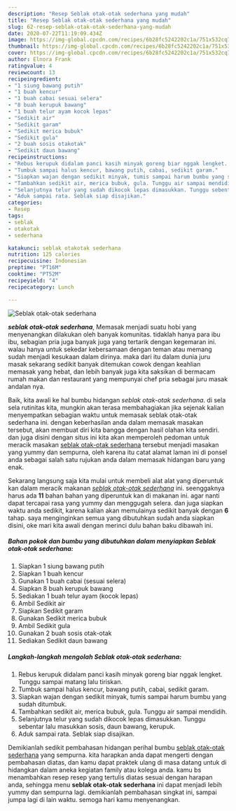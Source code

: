 ```yaml
---
description: "Resep Seblak otak-otak sederhana yang mudah"
title: "Resep Seblak otak-otak sederhana yang mudah"
slug: 62-resep-seblak-otak-otak-sederhana-yang-mudah
date: 2020-07-22T11:19:09.434Z
image: https://img-global.cpcdn.com/recipes/6b28fc5242202c1a/751x532cq70/seblak-otak-otak-sederhana-foto-resep-utama.jpg
thumbnail: https://img-global.cpcdn.com/recipes/6b28fc5242202c1a/751x532cq70/seblak-otak-otak-sederhana-foto-resep-utama.jpg
cover: https://img-global.cpcdn.com/recipes/6b28fc5242202c1a/751x532cq70/seblak-otak-otak-sederhana-foto-resep-utama.jpg
author: Elnora Frank
ratingvalue: 4
reviewcount: 13
recipeingredient:
- "1 siung bawang putih"
- "1 buah kencur"
- "1 buah cabai sesuai selera"
- "8 buah kerupuk bawang"
- "1 buah telur ayam kocok lepas"
- "Sedikit air"
- "Sedikit garam"
- "Sedikit merica bubuk"
- "Sedikit gula"
- "2 buah sosis otakotak"
- "Sedikit daun bawang"
recipeinstructions:
- "Rebus kerupuk didalam panci kasih minyak goreng biar nggak lengket. Tunggu sampai matang lalu tiriskan."
- "Tumbuk sampai halus kencur, bawang putih, cabai, sedikit garam."
- "Siapkan wajan dengan sedikit minyak, tumis sampai harum bumbu yang sudah ditumbuk."
- "Tambahkan sedikit air, merica bubuk, gula. Tunggu air sampai mendidih."
- "Selanjutnya telur yang sudah dikocok lepas dimasukkan. Tunggu sebentar lalu masukkan sosis, daun bawang, kerupuk."
- "Aduk sampai rata. Seblak siap disajikan."
categories:
- Resep
tags:
- seblak
- otakotak
- sederhana

katakunci: seblak otakotak sederhana 
nutrition: 125 calories
recipecuisine: Indonesian
preptime: "PT16M"
cooktime: "PT52M"
recipeyield: "4"
recipecategory: Lunch

---
```



![Seblak otak-otak sederhana](https://img-global.cpcdn.com/recipes/6b28fc5242202c1a/751x532cq70/seblak-otak-otak-sederhana-foto-resep-utama.jpg)

<b><i>seblak otak-otak sederhana</i></b>, Memasak menjadi suatu hobi yang menyenangkan dilakukan oleh banyak komunitas. tidaklah hanya para ibu ibu, sebagian pria juga banyak juga yang tertarik dengan kegemaran ini. walau hanya untuk sekedar kebersamaan dengan teman atau memang sudah menjadi kesukaan dalam dirinya. maka dari itu dalam dunia juru masak sekarang sedikit banyak ditemukan cowok dengan keahlian memasak yang hebat, dan lebih banyak juga kita saksikan di bermacam rumah makan dan restaurant yang mempunyai chef pria sebagai juru masak andalan nya.



Baik, kita awali ke hal bumbu hidangan <i>seblak otak-otak sederhana</i>. di sela sela rutinitas kita, mungkin akan terasa membahagiakan jika sejenak kalian menyempatkan sebagian waktu untuk memasak seblak otak-otak sederhana ini. dengan keberhasilan anda dalam memasak masakan tersebut, akan membuat diri kita bangga dengan hasil olahan kita sendiri. dan juga disini dengan situs ini kita akan memperoleh pedoman untuk meracik masakan <u>seblak otak-otak sederhana</u> tersebut menjadi masakan yang yummy dan sempurna, oleh karena itu catat alamat laman ini di ponsel anda sebagai salah satu rujukan anda dalam memasak hidangan baru yang enak.


Sekarang langsung saja kita mulai untuk membeli alat alat yang diperuntuk kan dalam meracik makanan <u><i>seblak otak-otak sederhana</i></u> ini. seenggaknya harus ada <b>11</b> bahan bahan yang diperuntuk kan di makanan ini. agar nanti dapat tercapai rasa yang yummy dan menggugah selera. dan juga siapkan waktu anda sedikit, karena kalian akan memulainya sedikit banyak dengan <b>6</b> tahap. saya menginginkan semua yang dibutuhkan sudah anda siapkan disini, oke mari kita awali dengan merinci dulu bahan baku dibawah ini.

<!--inarticleads1-->

##### Bahan pokok dan bumbu yang dibutuhkan dalam menyiapkan Seblak otak-otak sederhana:

1. Siapkan 1 siung bawang putih
1. Siapkan 1 buah kencur
1. Gunakan 1 buah cabai (sesuai selera)
1. Siapkan 8 buah kerupuk bawang
1. Sediakan 1 buah telur ayam (kocok lepas)
1. Ambil Sedikit air
1. Siapkan Sedikit garam
1. Gunakan Sedikit merica bubuk
1. Ambil Sedikit gula
1. Gunakan 2 buah sosis otak-otak
1. Sediakan Sedikit daun bawang




<!--inarticleads2-->

##### Langkah-langkah mengolah Seblak otak-otak sederhana:

1. Rebus kerupuk didalam panci kasih minyak goreng biar nggak lengket. Tunggu sampai matang lalu tiriskan.
1. Tumbuk sampai halus kencur, bawang putih, cabai, sedikit garam.
1. Siapkan wajan dengan sedikit minyak, tumis sampai harum bumbu yang sudah ditumbuk.
1. Tambahkan sedikit air, merica bubuk, gula. Tunggu air sampai mendidih.
1. Selanjutnya telur yang sudah dikocok lepas dimasukkan. Tunggu sebentar lalu masukkan sosis, daun bawang, kerupuk.
1. Aduk sampai rata. Seblak siap disajikan.




Demikianlah sedikit pembahasan hidangan perihal bumbu <u>seblak otak-otak sederhana</u> yang sempurna. kita harapkan anda dapat mengerti dengan pembahasan diatas, dan kamu dapat praktek ulang di masa datang untuk di hidangkan dalam aneka kegiatan family atau kolega anda. kamu bs menambahkan resep resep yang tertulis diatas sesuai dengan harapan anda, sehingga menu <b>seblak otak-otak sederhana</b> ini dapat menjadi lebih yummy dan sempurna lagi. demikianlah pembahasan singkat ini, sampai jumpa lagi di lain waktu. semoga hari kamu menyenangkan.
